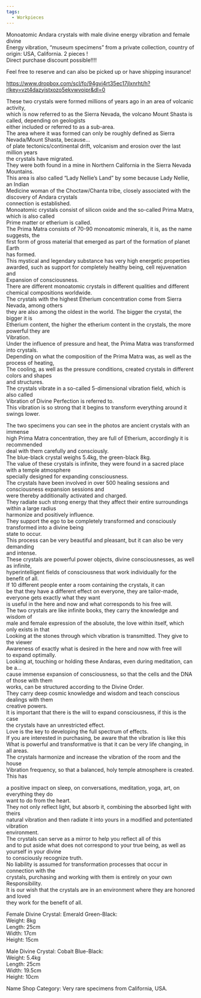 ```yaml
---
tags:
  - Workpieces
---
```

Monoatomic Andara crystals with male divine energy vibration and female divine  
Energy vibration, “museum specimens” from a private collection, country of origin: USA, California. 2 pieces !  
Direct purchase discount possible!!!!  
  
Feel free to reserve and can also be picked up or have shipping insurance!  
  
https://www.dropbox.com/scl/fo/94gvi4rt35ec17jlxnrht/h?rlkey=vzt4dazyistxozo5ekvwvoipr&dl=0  
  
These two crystals were formed millions of years ago in an area of volcanic activity,  
which is now referred to as the Sierra Nevada, the volcano Mount Shasta is called, depending on geologists  
either included or referred to as a sub-area.  
The area where it was formed can only be roughly defined as Sierra Nevada/Mount Shasta, because...  
of plate tectonics/continental drift, volcanism and erosion over the last million years  
the crystals have migrated.  
They were both found in a mine in Northern California in the Sierra Nevada Mountains.  
This area is also called “Lady Nellie’s Land” by some because Lady Nellie, an Indian  
Medicine woman of the Choctaw/Chanta tribe, closely associated with the discovery of Andara crystals  
connection is established.  
Monoatomic crystals consist of silicon oxide and the so-called Prima Matra, which is also called  
Prime matter or etherium is called.  
The Prima Matra consists of 70-90 monoatomic minerals, it is, as the name suggests, the  
first form of gross material that emerged as part of the formation of planet Earth  
has formed.  
This mystical and legendary substance has very high energetic properties  
awarded, such as support for completely healthy being, cell rejuvenation and  
Expansion of consciousness.  
There are different monoatomic crystals in different qualities and different  
chemical compositions worldwide.  
The crystals with the highest Etherium concentration come from Sierra Nevada, among others  
they are also among the oldest in the world. The bigger the crystal, the bigger it is  
Etherium content, the higher the etherium content in the crystals, the more powerful they are  
Vibration.  
Under the influence of pressure and heat, the Prima Matra was transformed into crystals.  
Depending on what the composition of the Prima Matra was, as well as the process of heating,  
The cooling, as well as the pressure conditions, created crystals in different colors and shapes  
and structures.  
The crystals vibrate in a so-called 5-dimensional vibration field, which is also called  
Vibration of Divine Perfection is referred to.  
This vibration is so strong that it begins to transform everything around it  
swings lower.  
  
The two specimens you can see in the photos are ancient crystals with an immense  
high Prima Matra concentration, they are full of Etherium, accordingly it is recommended  
deal with them carefully and consciously.  
The blue-black crystal weighs 5.4kg, the green-black 8kg.  
The value of these crystals is infinite, they were found in a sacred place with a temple atmosphere  
specially designed for expanding consciousness.  
The crystals have been involved in over 500 healing sessions and consciousness expansion sessions and  
were thereby additionally activated and charged.  
They radiate such strong energy that they affect their entire surroundings within a large radius  
harmonize and positively influence.  
They support the ego to be completely transformed and consciously transformed into a divine being  
state to occur.  
This process can be very beautiful and pleasant, but it can also be very demanding  
and intense.  
These crystals are powerful power objects, divine consciousnesses, as well as infinite,  
hyperintelligent fields of consciousness that work individually for the benefit of all.  
If 10 different people enter a room containing the crystals, it can  
be that they have a different effect on everyone, they are tailor-made, everyone gets exactly what they want  
is useful in the here and now and what corresponds to his free will.  
The two crystals are like infinite books, they carry the knowledge and wisdom of  
male and female expression of the absolute, the love within itself, which only exists in that  
Looking at the stones through which vibration is transmitted. They give to the viewer  
Awareness of exactly what is desired in the here and now with free will  
to expand optimally.  
Looking at, touching or holding these Andaras, even during meditation, can be a...  
cause immense expansion of consciousness, so that the cells and the DNA of those with them  
works, can be structured according to the Divine Order.  
They carry deep cosmic knowledge and wisdom and teach conscious dealings with them  
creative powers.  
It is important that there is the will to expand consciousness, if this is the case  
the crystals have an unrestricted effect.  
Love is the key to developing the full spectrum of effects.  
If you are interested in purchasing, be aware that the vibration is like this  
What is powerful and transformative is that it can be very life changing, in all areas.  
The crystals harmonize and increase the vibration of the room and the house  
Vibration frequency, so that a balanced, holy temple atmosphere is created. This has  
  
a positive impact on sleep, on conversations, meditation, yoga, art, on everything they do  
want to do from the heart.  
They not only reflect light, but absorb it, combining the absorbed light with theirs  
natural vibration and then radiate it into yours in a modified and potentiated vibration  
environment.  
The crystals can serve as a mirror to help you reflect all of this  
and to put aside what does not correspond to your true being, as well as yourself in your divine  
to consciously recognize truth.  
No liability is assumed for transformation processes that occur in connection with the  
crystals, purchasing and working with them is entirely on your own  
Responsibility.  
It is our wish that the crystals are in an environment where they are honored and loved  
they work for the benefit of all.  
  
Female Divine Crystal: Emerald Green-Black:  
Weight: 8kg  
Length: 25cm  
Width: 17cm  
Height: 15cm  
  
Male Divine Crystal: Cobalt Blue-Black:  
Weight: 5.4kg  
Length: 25cm  
Width: 19.5cm  
Height: 10cm  
  
Name Shop Category: Very rare specimens from California, USA.